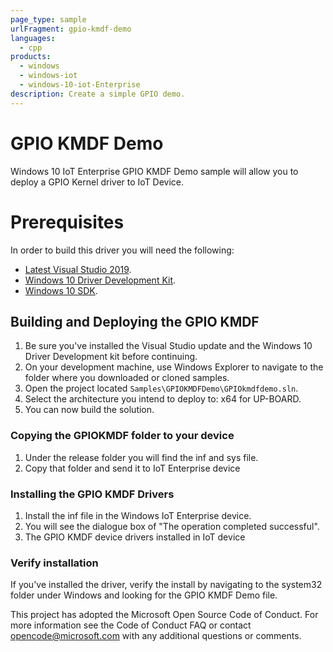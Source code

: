 ```yaml
---
page_type: sample
urlFragment: gpio-kmdf-demo
languages:
  - cpp
products:
  - windows
  - windows-iot
  - windows-10-iot-Enterprise
description: Create a simple GPIO demo.
---
```


# GPIO KMDF Demo

Windows 10 IoT Enterprise GPIO KMDF Demo sample will allow you to deploy a GPIO Kernel driver to IoT Device.

# Prerequisites 
In order to build this driver you will need the following:

  * [Latest Visual Studio 2019](https://visualstudio.microsoft.com/downloads/).
  * [Windows 10 Driver Development Kit](https://docs.microsoft.com/en-us/windows-hardware/drivers/download-the-wdk).
  * [Windows 10 SDK](https://developer.microsoft.com/en-US/windows/downloads/windows-10-sdk/).

## Building and Deploying the GPIO KMDF
  1. Be sure you've installed the Visual Studio update and the Windows 10 Driver Development kit before continuing.
  2. On your development machine, use Windows Explorer to navigate to the folder where you downloaded or cloned samples.
  3. Open the project located ```Samples\GPIOKMDFDemo\GPIOkmdfdemo.sln```.
  4. Select the architecture you intend to deploy to: x64 for UP-BOARD.
  5. You can now build the solution.

### Copying the GPIOKMDF folder to your device
  1. Under the release folder you will find the inf and sys file. 
  2. Copy that folder and send it to IoT Enterprise device

### Installing the GPIO KMDF Drivers
   1. Install the inf file in the Windows IoT Enterprise device.
   2. You will see the dialogue box of "The operation completed successful".
   3. The GPIO KMDF device drivers installed in IoT device

### Verify installation
If you've installed the driver, verify the install by navigating to the system32 folder under Windows and looking for the GPIO KMDF Demo file.



This project has adopted the Microsoft Open Source Code of Conduct. For more information see the Code of Conduct FAQ or contact <opencode@microsoft.com> with any additional questions or comments.
